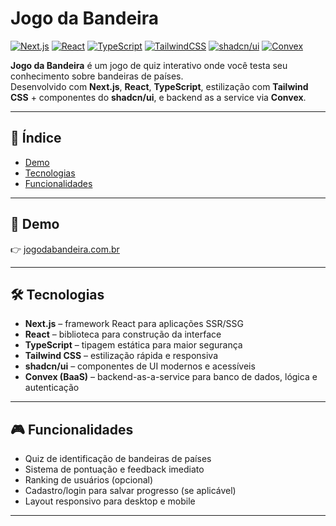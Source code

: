 # Jogo da Bandeira

[![Next.js](https://img.shields.io/badge/Next.js-13+-black?logo=next.js)](https://nextjs.org/)
[![React](https://img.shields.io/badge/React-18-61dafb?logo=react&logoColor=white)](https://react.dev/)
[![TypeScript](https://img.shields.io/badge/TypeScript-5-blue?logo=typescript)](https://www.typescriptlang.org/)
[![TailwindCSS](https://img.shields.io/badge/TailwindCSS-3-38bdf8?logo=tailwind-css&logoColor=white)](https://tailwindcss.com/)
[![shadcn/ui](https://img.shields.io/badge/shadcn%2Fui-components-000000)](https://ui.shadcn.com/)
[![Convex](https://img.shields.io/badge/Convex-BaaS-6c3eb6)](https://convex.dev/)

**Jogo da Bandeira** é um jogo de quiz interativo onde você testa seu conhecimento sobre bandeiras de países.  
Desenvolvido com **Next.js**, **React**, **TypeScript**, estilização com **Tailwind CSS** + componentes do **shadcn/ui**, e backend as a service via **Convex**.

---

## 📌 Índice

- [Demo](#demo)  
- [Tecnologias](#tecnologias)  
- [Funcionalidades](#funcionalidades)  

---

## 🚀 Demo

👉 [jogodabandeira.com.br](https://jogodabandeira.com.br)

---

## 🛠 Tecnologias

- **Next.js** – framework React para aplicações SSR/SSG  
- **React** – biblioteca para construção da interface  
- **TypeScript** – tipagem estática para maior segurança  
- **Tailwind CSS** – estilização rápida e responsiva  
- **shadcn/ui** – componentes de UI modernos e acessíveis  
- **Convex (BaaS)** – backend-as-a-service para banco de dados, lógica e autenticação  

---

## 🎮 Funcionalidades

- Quiz de identificação de bandeiras de países  
- Sistema de pontuação e feedback imediato  
- Ranking de usuários (opcional)  
- Cadastro/login para salvar progresso (se aplicável)  
- Layout responsivo para desktop e mobile  

---
